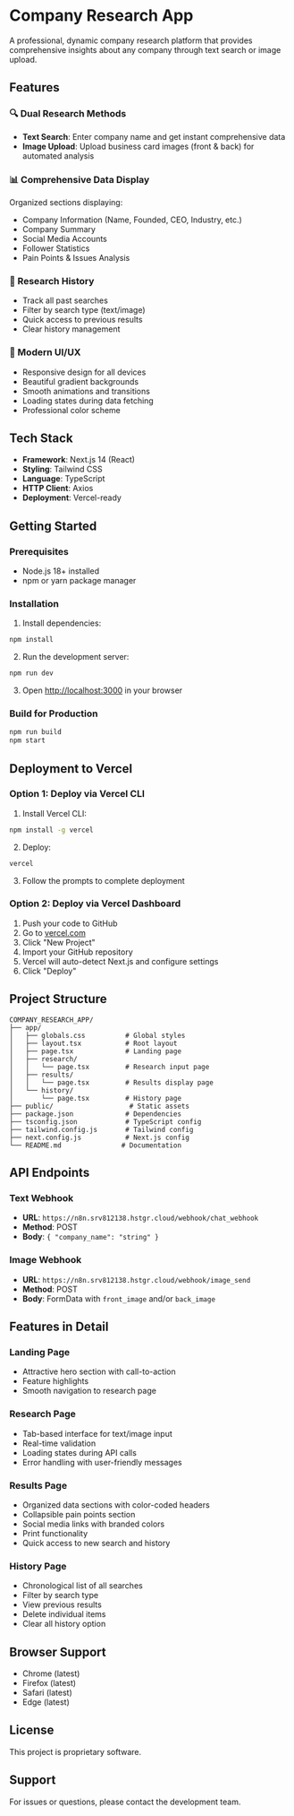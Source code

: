 # Company Research App

A professional, dynamic company research platform that provides comprehensive insights about any company through text search or image upload.

## Features

### 🔍 Dual Research Methods
- **Text Search**: Enter company name and get instant comprehensive data
- **Image Upload**: Upload business card images (front & back) for automated analysis

### 📊 Comprehensive Data Display
Organized sections displaying:
- Company Information (Name, Founded, CEO, Industry, etc.)
- Company Summary
- Social Media Accounts
- Follower Statistics
- Pain Points & Issues Analysis

### 📜 Research History
- Track all past searches
- Filter by search type (text/image)
- Quick access to previous results
- Clear history management

### 🎨 Modern UI/UX
- Responsive design for all devices
- Beautiful gradient backgrounds
- Smooth animations and transitions
- Loading states during data fetching
- Professional color scheme

## Tech Stack

- **Framework**: Next.js 14 (React)
- **Styling**: Tailwind CSS
- **Language**: TypeScript
- **HTTP Client**: Axios
- **Deployment**: Vercel-ready

## Getting Started

### Prerequisites
- Node.js 18+ installed
- npm or yarn package manager

### Installation

1. Install dependencies:
```bash
npm install
```

2. Run the development server:
```bash
npm run dev
```

3. Open [http://localhost:3000](http://localhost:3000) in your browser

### Build for Production

```bash
npm run build
npm start
```

## Deployment to Vercel

### Option 1: Deploy via Vercel CLI

1. Install Vercel CLI:
```bash
npm install -g vercel
```

2. Deploy:
```bash
vercel
```

3. Follow the prompts to complete deployment

### Option 2: Deploy via Vercel Dashboard

1. Push your code to GitHub
2. Go to [vercel.com](https://vercel.com)
3. Click "New Project"
4. Import your GitHub repository
5. Vercel will auto-detect Next.js and configure settings
6. Click "Deploy"

## Project Structure

```
COMPANY_RESEARCH_APP/
├── app/
│   ├── globals.css          # Global styles
│   ├── layout.tsx           # Root layout
│   ├── page.tsx             # Landing page
│   ├── research/
│   │   └── page.tsx         # Research input page
│   ├── results/
│   │   └── page.tsx         # Results display page
│   └── history/
│       └── page.tsx         # History page
├── public/                   # Static assets
├── package.json             # Dependencies
├── tsconfig.json            # TypeScript config
├── tailwind.config.js       # Tailwind config
├── next.config.js           # Next.js config
└── README.md               # Documentation
```

## API Endpoints

### Text Webhook
- **URL**: `https://n8n.srv812138.hstgr.cloud/webhook/chat_webhook`
- **Method**: POST
- **Body**: `{ "company_name": "string" }`

### Image Webhook
- **URL**: `https://n8n.srv812138.hstgr.cloud/webhook/image_send`
- **Method**: POST
- **Body**: FormData with `front_image` and/or `back_image`

## Features in Detail

### Landing Page
- Attractive hero section with call-to-action
- Feature highlights
- Smooth navigation to research page

### Research Page
- Tab-based interface for text/image input
- Real-time validation
- Loading states during API calls
- Error handling with user-friendly messages

### Results Page
- Organized data sections with color-coded headers
- Collapsible pain points section
- Social media links with branded colors
- Print functionality
- Quick access to new search and history

### History Page
- Chronological list of all searches
- Filter by search type
- View previous results
- Delete individual items
- Clear all history option

## Browser Support

- Chrome (latest)
- Firefox (latest)
- Safari (latest)
- Edge (latest)

## License

This project is proprietary software.

## Support

For issues or questions, please contact the development team.

